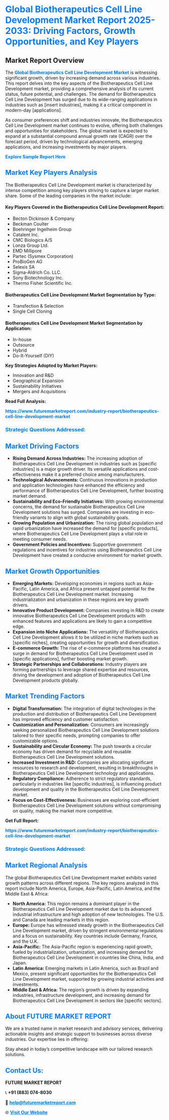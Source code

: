 <h1 style="color: #007BFF;">Global Biotherapeutics Cell Line Development Market Report 2025-2033: Driving Factors, Growth Opportunities, and Key Players</h1>

<section id="overview">
<h2>Market Report Overview</h2>
<p>The <a href="https://www.futuremarketreport.com/industry-report/biotherapeutics-cell-line-development-market" style="color: #007BFF; text-decoration: none;"><strong>Global Biotherapeutics Cell Line Development Market</strong></a> is witnessing significant growth, driven by increasing demand across various industries. This report delves into the key aspects of the Biotherapeutics Cell Line Development market, providing a comprehensive analysis of its current status, future potential, and challenges. The demand for Biotherapeutics Cell Line Development has surged due to its wide-ranging applications in industries such as [insert industries], making it a critical component in modern-day [applications].</p>
<p>As consumer preferences shift and industries innovate, the Biotherapeutics Cell Line Development market continues to evolve, offering both challenges and opportunities for stakeholders. The global market is expected to expand at a substantial compound annual growth rate (CAGR) over the forecast period, driven by technological advancements, emerging applications, and increasing investments by major players.</p>
</section>

<section id="overview">
<p><a href="https://www.futuremarketreport.com/request-sample/reportId=44234" style="color: #007BFF; text-decoration: none;"><strong>Explore Sample Report Here</strong></a></p>
</section>

<section id="key-players">
<h2 style="color: #007BFF;">Market Key Players Analysis</h2>
<p>The Biotherapeutics Cell Line Development market is characterized by intense competition among key players striving to capture a larger market share. Some of the leading companies in the market include:</p>
<h4>Key Players Covered in the Biotherapeutics Cell Line Development Report:</h4>
<ul><li>Becton Dickinson &amp; Company</li><li>Beckman Coulter</li><li>Boehringer Ingelheim Group</li><li>Catalent Inc.</li><li>CMC Biologics A/S</li><li>Lonza Group Ltd.</li><li>EMD Millipore</li><li>Partec (Sysmex Corporation)</li><li>ProBioGen AG</li><li>Selexis SA</li><li>Sigma-Aldrich Co. LLC.</li><li>Sony Biotechnology Inc.</li><li>Thermo Fisher Scientific Inc.</li></ul>
<h4>Biotherapeutics Cell Line Development Market Segmentation by Type:</h4>
<ul><li>Transfection &amp; Selection</li><li>Single Cell Cloning</li></ul>

<h4>Biotherapeutics Cell Line Development Market Segmentation by Application:</h4>
<ul><li>In-house</li><li>Outsource</li><li>Hybrid</li><li>Do-It-Yourself (DIY)</li></ul>
<p><strong>Key Strategies Adopted by Market Players:</strong></p>
<ul>
<li>Innovation and R&D</li>
<li>Geographical Expansion</li>
<li>Sustainability Initiatives</li>
<li>Mergers and Acquisitions</li>
</ul>
</section>

<section>
<p><strong>Read Full Analysis: </strong></p><a href="https://www.futuremarketreport.com/industry-report/biotherapeutics-cell-line-development-market" style="color: #007BFF; text-decoration: none;"><strong>https://www.futuremarketreport.com/industry-report/biotherapeutics-cell-line-development-market</strong></a>
<h3 style="color: #007BFF;">Strategic Questions Addressed:</h3>
</section>

<section id="driving-factors">
<h2 style="color: #007BFF;">Market Driving Factors</h2>
<ul>
<li><strong>Rising Demand Across Industries:</strong> The increasing adoption of Biotherapeutics Cell Line Development in industries such as [specific industries] is a major growth driver. Its versatile applications and cost-effectiveness make it a preferred choice among manufacturers.</li>
<li><strong>Technological Advancements:</strong> Continuous innovations in production and application technologies have enhanced the efficiency and performance of Biotherapeutics Cell Line Development, further boosting market demand.</li>
<li><strong>Sustainability and Eco-Friendly Initiatives:</strong> With growing environmental concerns, the demand for sustainable Biotherapeutics Cell Line Development solutions has surged. Companies are investing in eco-friendly variants to align with global sustainability goals.</li>
<li><strong>Growing Population and Urbanization:</strong> The rising global population and rapid urbanization have increased the demand for [specific products], where Biotherapeutics Cell Line Development plays a vital role in meeting consumer needs.</li>
<li><strong>Government Policies and Incentives:</strong> Supportive government regulations and incentives for industries using Biotherapeutics Cell Line Development have created a conducive environment for market growth.</li>
</ul>
</section>

<section id="growth-opportunities">
<h2 style="color: #007BFF;">Market Growth Opportunities</h2>
<ul>
<li><strong>Emerging Markets:</strong> Developing economies in regions such as Asia-Pacific, Latin America, and Africa present untapped potential for the Biotherapeutics Cell Line Development market. Increasing industrialization and urbanization in these regions are key growth drivers.</li>
<li><strong>Innovative Product Development:</strong> Companies investing in R&D to create innovative Biotherapeutics Cell Line Development products with enhanced features and applications are likely to gain a competitive edge.</li>
<li><strong>Expansion into Niche Applications:</strong> The versatility of Biotherapeutics Cell Line Development allows it to be utilized in niche markets such as [specific niches], creating opportunities for growth and diversification.</li>
<li><strong>E-commerce Growth:</strong> The rise of e-commerce platforms has created a surge in demand for Biotherapeutics Cell Line Development used in [specific applications], further boosting market growth.</li>
<li><strong>Strategic Partnerships and Collaborations:</strong> Industry players are forming partnerships to leverage shared expertise and resources, driving the development and adoption of Biotherapeutics Cell Line Development products globally.</li>
</ul>
</section>

<section id="trending-factors">
<h2 style="color: #007BFF;">Market Trending Factors</h2>
<ul>
<li><strong>Digital Transformation:</strong> The integration of digital technologies in the production and distribution of Biotherapeutics Cell Line Development has improved efficiency and customer satisfaction.</li>
<li><strong>Customization and Personalization:</strong> Consumers are increasingly seeking personalized Biotherapeutics Cell Line Development solutions tailored to their specific needs, prompting companies to offer customizable options.</li>
<li><strong>Sustainability and Circular Economy:</strong> The push towards a circular economy has driven demand for recyclable and reusable Biotherapeutics Cell Line Development solutions.</li>
<li><strong>Increased Investment in R&D:</strong> Companies are allocating significant resources to research and development, resulting in breakthroughs in Biotherapeutics Cell Line Development technology and applications.</li>
<li><strong>Regulatory Compliance:</strong> Adherence to strict regulatory standards, particularly in industries like [specific industries], is influencing product development and quality in the Biotherapeutics Cell Line Development market.</li>
<li><strong>Focus on Cost-Effectiveness:</strong> Businesses are exploring cost-efficient Biotherapeutics Cell Line Development solutions without compromising on quality, making the market more competitive.</li>
</ul>
</section>

<section>
<p><strong>Get Full Report: </strong></p><a href="https://www.futuremarketreport.com/industry-report/biotherapeutics-cell-line-development-market" style="color: #007BFF; text-decoration: none;"><strong>https://www.futuremarketreport.com/industry-report/biotherapeutics-cell-line-development-market</strong></a>
<h3 style="color: #007BFF;">Strategic Questions Addressed:</h3>
</section>


<section id="regional-analysis">
<h2 style="color: #007BFF;">Market Regional Analysis</h2>
<p>The global Biotherapeutics Cell Line Development market exhibits varied growth patterns across different regions. The key regions analyzed in this report include North America, Europe, Asia-Pacific, Latin America, and the Middle East & Africa:</p>
<ul>
<li><strong>North America:</strong> This region remains a dominant player in the Biotherapeutics Cell Line Development market due to its advanced industrial infrastructure and high adoption of new technologies. The U.S. and Canada are leading markets in this region.</li>
<li><strong>Europe:</strong> Europe has witnessed steady growth in the Biotherapeutics Cell Line Development market, driven by stringent environmental regulations and a focus on sustainability. Key countries include Germany, France, and the U.K.</li>
<li><strong>Asia-Pacific:</strong> The Asia-Pacific region is experiencing rapid growth, fueled by industrialization, urbanization, and increasing demand for Biotherapeutics Cell Line Development in countries like China, India, and Japan.</li>
<li><strong>Latin America:</strong> Emerging markets in Latin America, such as Brazil and Mexico, present significant opportunities for the Biotherapeutics Cell Line Development market, supported by growing industrial activities and investments.</li>
<li><strong>Middle East & Africa:</strong> The region’s growth is driven by expanding industries, infrastructure development, and increasing demand for Biotherapeutics Cell Line Development in sectors like [specific sectors].</li>
</ul>
</section>

<footer>
<h2 style="color: #007BFF;">About FUTURE MARKET REPORT</h2>
<p>We are a trusted name in market research and advisory services, delivering actionable insights and strategic support to businesses across diverse industries. Our expertise lies in offering:</p>

<p>Stay ahead in today’s competitive landscape with our tailored research solutions.</p>

<h2 style="color: #007BFF;">Contact Us:</h2>
<p><strong>FUTURE MARKET REPORT</strong></p>
<p>📞 <strong>+91 (883) 074-8030</strong></p>
<p>📧 <strong><a href="mailto:help@futuremarketreport.com" style="color: #007BFF;">help@futuremarketreport.com</a></strong></p>
<p>🌐 <strong><a href="https://www.futuremarketreport.com/" style="color: #007BFF;">Visit Our Website</a></strong></p>
</footer>